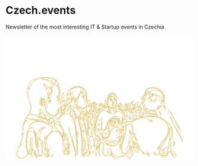 # Czech.events

Newsletter of the most interesting IT & Startup events in Czechia

[![Meetup](./Pavol_Hejny_Coloring_book_black_and_white_illustration_outline__f429b7c9-7d63-4df8-9f95-07158107df10.svg)](https://czech.events/)

<!-- TODO: !!! Why the outline image looks so awful -->
